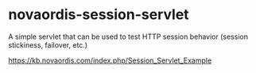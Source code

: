 # novaordis-session-servlet
A simple servlet that can be used to test HTTP session behavior (session stickiness, failover, etc.)

https://kb.novaordis.com/index.php/Session_Servlet_Example

